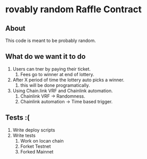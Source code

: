 # rovably random Raffle Contract

## About

This code is meant to be probably random.

## What do we want it to do

   1. Users can tner by paying their ticket.
      1. Fees go to winner at end of lottery.
   2. After X period of time the lottery auto picks a winner.
      1. this will be done programatically.
   3. Using Chain.link VRF and Chainlink automation.
      1. Chainlink VRF -> Randomness.
      2. Chainlink automation -> Time based trigger.

## Tests :(
1. Write deploy scripts
2. Write tests
   1. Work on locan chain
   2. Forket Testnet
   3. Forked Mainnet